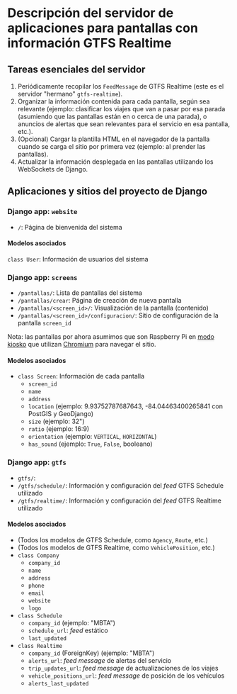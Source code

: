# Descripción del servidor de aplicaciones para pantallas con información GTFS Realtime

## Tareas esenciales del servidor

1. Periódicamente recopilar los `FeedMessage` de GTFS Realtime (este es el servidor "hermano" `gtfs-realtime`).
2. Organizar la información contenida para cada pantalla, según sea relevante (ejemplo: clasificar los viajes que van a pasar por esa parada (asumiendo que las pantallas están en o cerca de una parada), o anuncios de alertas que sean relevantes para el servicio en esa pantalla, etc.).
3. (Opcional) Cargar la plantilla HTML en el navegador de la pantalla cuando se carga el sitio por primera vez (ejemplo: al prender las pantallas).
4. Actualizar la información desplegada en las pantallas utilizando los WebSockets de Django.

## Aplicaciones y sitios del proyecto de Django

### Django app: `website`

- `/`: Página de bienvenida del sistema

#### Modelos asociados

`class User`: Información de usuarios del sistema

### Django app: `screens`

- `/pantallas/`: Lista de pantallas del sistema
- `/pantallas/crear`: Página de creación de nueva pantalla
- `/pantallas/<screen_id>/`: Visualización de la pantalla (contenido)
- `/pantallas/<screen_id>/configuracion/`: Sitio de configuración de la pantalla `screen_id`


Nota: las pantallas por ahora asumimos que son Raspberry Pi en [modo kiosko](https://www.raspberrypi.com/tutorials/how-to-use-a-raspberry-pi-in-kiosk-mode/) que utilizan [Chromium](https://www.chromium.org/chromium-projects/) para navegar el sitio.

#### Modelos asociados

- `class Screen`: Información de cada pantalla
  - `screen_id`
  - `name`
  - `address`
  - `location` (ejemplo: 9.93752787687643, -84.04463400265841 con PostGIS y GeoDjango)
  - `size` (ejemplo: 32")
  - `ratio` (ejemplo: 16:9)
  - `orientation` (ejemplo: `VERTICAL`, `HORIZONTAL`)
  - `has_sound` (ejemplo: `True`, `False`, booleano)

### Django app: `gtfs`

- `gtfs/`:
- `/gtfs/schedule/`: Información y configuración del *feed* GTFS Schedule utilizado
- `/gtfs/realtime/`: Información y configuración del *feed* GTFS Realtime utilizado

 #### Modelos asociados
 
- (Todos los modelos de GTFS Schedule, como `Agency`, `Route`, etc.)
- (Todos los modelos de GTFS Realtime, como `VehiclePosition`, etc.)
- `class Company`
  - `company_id`
  - `name`
  - `address`
  - `phone`
  - `email`
  - `website`
  - `logo`
- `class Schedule`
  - `company_id` (ejemplo: "MBTA")
  - `schedule_url`: *feed* estático
  - `last_updated`
- `class Realtime`
  - `company_id` (ForeignKey) (ejemplo: "MBTA")
  - `alerts_url`: *feed message* de alertas del servicio
  - `trip_updates_url`: *feed message* de actualizaciones de los viajes
  - `vehicle_positions_url`: *feed message* de posición de los vehículos
  - `alerts_last_updated`
